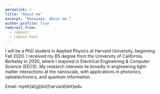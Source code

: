 ```yaml
---
permalink: /
title: "About me"
excerpt: "Homepage. About me."
author_profile: true
redirect_from: 
  - /about/
  - /about.html
---
```


I will be a PhD student in Applied Physics at Harvard University, beginning Fall 2020. I received my BS degree from the University of California, Berkeley in 2020, where I majored in Electrical Engineering & Computer Science (EECS). My research interests lie broadly in engineering light-matter interactions at the nanoscale, with applications in photonics, optoelectronics, and quantum information. 

Email: myeh[at]g[dot]harvard[dot]edu 
